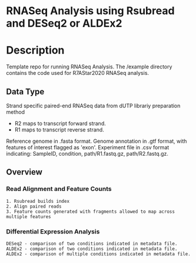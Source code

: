 # RNASeq Analysis using Rsubread and DESeq2 or ALDEx2

# Description
Template repo for running RNASeq Analysis. The /example directory contains the code used for R7AStar2020 RNASeq analysis.

## Data Type
Strand specific paired-end RNASeq data from dUTP librariy preparation method
* R2 maps to transcript forward strand.
* R1 maps to transcript reverse strand.

Reference genome in .fasta format.
Genome annotation in .gtf format, with features of interest flagged as 'exon'.
Experiment file in .csv format indicating: SampleID, condition, path/R1.fastq.gz, path/R2.fastq.gz.  
## Overview
### Read Alignment and Feature Counts
    1. Rsubread builds index
    2. Align paired reads
    3. Feature counts generated with fragments allowed to map across multiple features
### Differential Expression Analysis
    DESeq2 - comparison of two conditions indicated in metadata file.
    ALDEx2 - comparison of two conditions indicated in metadata file.
    ALDEx2 - comparison of multiple conditions indicated in metadata file.
